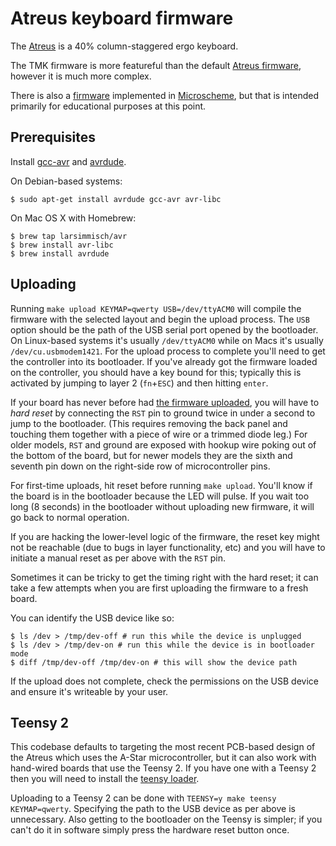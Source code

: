 # Atreus keyboard firmware

The [Atreus](http://atreus.technomancy.us) is a 40% column-staggered
ergo keyboard.

The TMK firmware is more featureful than the default
[Atreus firmware](https://github.com/technomancy/atreus-firmware),
however it is much more complex.

There is also a [firmware](https://github.com/technomancy/menelaus)
implemented in [Microscheme](http://microscheme.org), but that is intended
primarily for educational purposes at this point.

## Prerequisites

Install
[gcc-avr](http://www.nongnu.org/avr-libc/user-manual/install\_tools.html)
and [avrdude](http://www.nongnu.org/avrdude/).

On Debian-based systems:

    $ sudo apt-get install avrdude gcc-avr avr-libc

On Mac OS X with Homebrew:

    $ brew tap larsimmisch/avr
    $ brew install avr-libc
    $ brew install avrdude

## Uploading

Running `make upload KEYMAP=qwerty USB=/dev/ttyACM0` will compile the
firmware with the selected layout and begin the upload process. The
`USB` option should be the path of the USB serial port opened by the
bootloader. On Linux-based systems it's usually `/dev/ttyACM0` while
on Macs it's usually `/dev/cu.usbmodem1421`. For the upload process to
complete you'll need to get the controller into its bootloader. If
you've already got the firmware loaded on the controller, you should
have a key bound for this; typically this is activated by jumping to
layer 2 (`fn`+`ESC`) and then hitting `enter`.

If your board has never before had
[the firmware uploaded](http://www.pololu.com/docs/0J61/5.3), you will
have to *hard reset* by connecting the `RST` pin to ground twice in
under a second to jump to the bootloader. (This requires removing the
back panel and touching them together with a piece of wire or a
trimmed diode leg.)  For older models, `RST` and ground are exposed
with hookup wire poking out of the bottom of the board, but for newer
models they are the sixth and seventh pin down on the right-side row
of microcontroller pins.

For first-time uploads, hit reset before running `make upload`.
You'll know if the board is in the bootloader because the LED will
pulse. If you wait too long (8 seconds) in the bootloader without
uploading new firmware, it will go back to normal operation.

If you are hacking the lower-level logic of the firmware, the reset
key might not be reachable (due to bugs in layer functionality, etc)
and you will have to initiate a manual reset as per above with the `RST` pin.

Sometimes it can be tricky to get the timing right with the hard
reset; it can take a few attempts when you are first uploading the
firmware to a fresh board.

You can identify the USB device like so:

```
$ ls /dev > /tmp/dev-off # run this while the device is unplugged
$ ls /dev > /tmp/dev-on # run this while the device is in bootloader mode
$ diff /tmp/dev-off /tmp/dev-on # this will show the device path
```

If the upload does not complete, check the permissions on the USB
device and ensure it's writeable by your user.

## Teensy 2

This codebase defaults to targeting the most recent PCB-based design
of the Atreus which uses the A-Star microcontroller, but it can also
work with hand-wired boards that use the Teensy 2. If you have one
with a Teensy 2 then you will need to install the
[teensy loader](http://www.pjrc.com/teensy/loader_cli.html).

Uploading to a Teensy 2 can be done with `TEENSY=y make teensy
KEYMAP=qwerty`.  Specifying the path to the USB device as per above is
unnecessary. Also getting to the bootloader on the Teensy is simpler;
if you can't do it in software simply press the hardware reset button
once.
